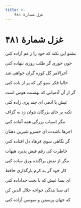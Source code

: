 ```yaml
---
title: >-
    غزل شمارهٔ ۴۸۱
---
```

# غزل شمارهٔ ۴۸۱

<div class="b" id="bn1"><div class="m1"><p>بشنو این نکته که خود را ز غم آزاده کنی</p></div>
<div class="m2"><p>خون خوری گر طلب روزی ننهاده کنی</p></div></div>
<div class="b" id="bn2"><div class="m1"><p>آخرالامر گل کوزه گران خواهی شد</p></div>
<div class="m2"><p>حالیا فکر سبو کن که پر از باده کنی</p></div></div>
<div class="b" id="bn3"><div class="m1"><p>گر از آن آدمیانی که بهشتت هوس است</p></div>
<div class="m2"><p>عیش با آدمی ای چند پری زاده کنی</p></div></div>
<div class="b" id="bn4"><div class="m1"><p>تکیه بر جای بزرگان نتوان زد به گزاف</p></div>
<div class="m2"><p>مگر اسباب بزرگی همه آماده کنی</p></div></div>
<div class="b" id="bn5"><div class="m1"><p>اجرها باشدت ای خسرو شیرین دهنان</p></div>
<div class="m2"><p>گر نگاهی سوی فرهاد دل افتاده کنی</p></div></div>
<div class="b" id="bn6"><div class="m1"><p>خاطرت کی رقم فیض پذیرد هیهات</p></div>
<div class="m2"><p>مگر از نقش پراگنده ورق ساده کنی</p></div></div>
<div class="b" id="bn7"><div class="m1"><p>کار خود گر به کرم بازگذاری حافظ</p></div>
<div class="m2"><p>ای بسا عیش که با بخت خداداده کنی</p></div></div>
<div class="b" id="bn8"><div class="m1"><p>ای صبا بندگی خواجه جلال الدین کن</p></div>
<div class="m2"><p>که جهان پرسمن و سوسن آزاده کنی</p></div></div>